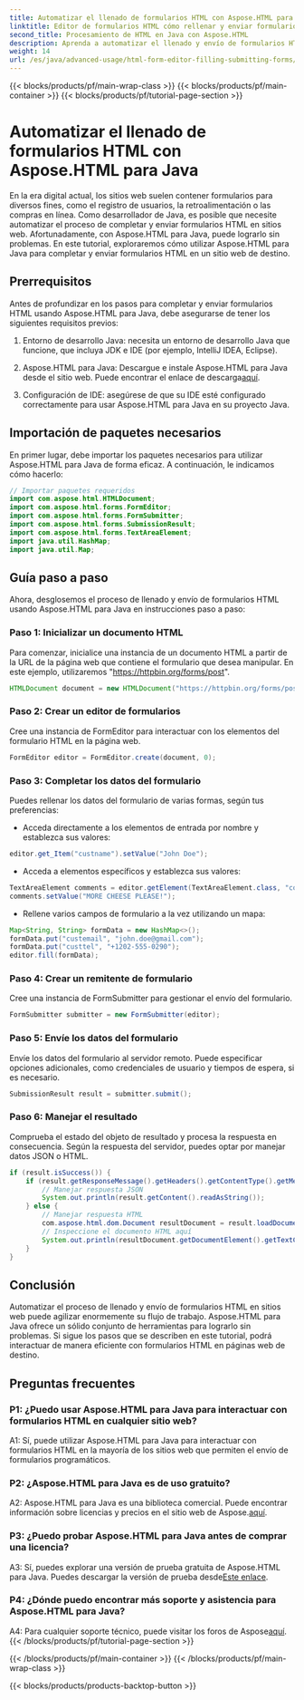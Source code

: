 ```yaml
---
title: Automatizar el llenado de formularios HTML con Aspose.HTML para Java
linktitle: Editor de formularios HTML cómo rellenar y enviar formularios
second_title: Procesamiento de HTML en Java con Aspose.HTML
description: Aprenda a automatizar el llenado y envío de formularios HTML con Aspose.HTML para Java. Simplifique la interacción web con este tutorial.
weight: 14
url: /es/java/advanced-usage/html-form-editor-filling-submitting-forms/
---
```


{{< blocks/products/pf/main-wrap-class >}}
{{< blocks/products/pf/main-container >}}
{{< blocks/products/pf/tutorial-page-section >}}

# Automatizar el llenado de formularios HTML con Aspose.HTML para Java

En la era digital actual, los sitios web suelen contener formularios para diversos fines, como el registro de usuarios, la retroalimentación o las compras en línea. Como desarrollador de Java, es posible que necesite automatizar el proceso de completar y enviar formularios HTML en sitios web. Afortunadamente, con Aspose.HTML para Java, puede lograrlo sin problemas. En este tutorial, exploraremos cómo utilizar Aspose.HTML para Java para completar y enviar formularios HTML en un sitio web de destino.

## Prerrequisitos

Antes de profundizar en los pasos para completar y enviar formularios HTML usando Aspose.HTML para Java, debe asegurarse de tener los siguientes requisitos previos:

1. Entorno de desarrollo Java: necesita un entorno de desarrollo Java que funcione, que incluya JDK e IDE (por ejemplo, IntelliJ IDEA, Eclipse).

2.  Aspose.HTML para Java: Descargue e instale Aspose.HTML para Java desde el sitio web. Puede encontrar el enlace de descarga[aquí](https://releases.aspose.com/html/java/).

3. Configuración de IDE: asegúrese de que su IDE esté configurado correctamente para usar Aspose.HTML para Java en su proyecto Java.

## Importación de paquetes necesarios

En primer lugar, debe importar los paquetes necesarios para utilizar Aspose.HTML para Java de forma eficaz. A continuación, le indicamos cómo hacerlo:

```java
// Importar paquetes requeridos
import com.aspose.html.HTMLDocument;
import com.aspose.html.forms.FormEditor;
import com.aspose.html.forms.FormSubmitter;
import com.aspose.html.forms.SubmissionResult;
import com.aspose.html.forms.TextAreaElement;
import java.util.HashMap;
import java.util.Map;
```

## Guía paso a paso

Ahora, desglosemos el proceso de llenado y envío de formularios HTML usando Aspose.HTML para Java en instrucciones paso a paso:

### Paso 1: Inicializar un documento HTML

Para comenzar, inicialice una instancia de un documento HTML a partir de la URL de la página web que contiene el formulario que desea manipular. En este ejemplo, utilizaremos "https://httpbin.org/forms/post".

```java
HTMLDocument document = new HTMLDocument("https://httpbin.org/forms/post");
```

### Paso 2: Crear un editor de formularios

Cree una instancia de FormEditor para interactuar con los elementos del formulario HTML en la página web.

```java
FormEditor editor = FormEditor.create(document, 0);
```

### Paso 3: Completar los datos del formulario

Puedes rellenar los datos del formulario de varias formas, según tus preferencias:

- Acceda directamente a los elementos de entrada por nombre y establezca sus valores:

```java
editor.get_Item("custname").setValue("John Doe");
```

- Acceda a elementos específicos y establezca sus valores:

```java
TextAreaElement comments = editor.getElement(TextAreaElement.class, "comments");
comments.setValue("MORE CHEESE PLEASE!");
```

- Rellene varios campos de formulario a la vez utilizando un mapa:

```java
Map<String, String> formData = new HashMap<>();
formData.put("custemail", "john.doe@gmail.com");
formData.put("custtel", "+1202-555-0290");
editor.fill(formData);
```

### Paso 4: Crear un remitente de formulario

Cree una instancia de FormSubmitter para gestionar el envío del formulario.

```java
FormSubmitter submitter = new FormSubmitter(editor);
```

### Paso 5: Envíe los datos del formulario

Envíe los datos del formulario al servidor remoto. Puede especificar opciones adicionales, como credenciales de usuario y tiempos de espera, si es necesario.

```java
SubmissionResult result = submitter.submit();
```

### Paso 6: Manejar el resultado

Comprueba el estado del objeto de resultado y procesa la respuesta en consecuencia. Según la respuesta del servidor, puedes optar por manejar datos JSON o HTML.

```java
if (result.isSuccess()) {
    if (result.getResponseMessage().getHeaders().getContentType().getMediaType().equals("application/json")) {
        // Manejar respuesta JSON
        System.out.println(result.getContent().readAsString());
    } else {
        // Manejar respuesta HTML
        com.aspose.html.dom.Document resultDocument = result.loadDocument();
        // Inspeccione el documento HTML aquí
        System.out.println(resultDocument.getDocumentElement().getTextContent());
    }
}
```

## Conclusión

Automatizar el proceso de llenado y envío de formularios HTML en sitios web puede agilizar enormemente su flujo de trabajo. Aspose.HTML para Java ofrece un sólido conjunto de herramientas para lograrlo sin problemas. Si sigue los pasos que se describen en este tutorial, podrá interactuar de manera eficiente con formularios HTML en páginas web de destino.

## Preguntas frecuentes

### P1: ¿Puedo usar Aspose.HTML para Java para interactuar con formularios HTML en cualquier sitio web?

A1: Sí, puede utilizar Aspose.HTML para Java para interactuar con formularios HTML en la mayoría de los sitios web que permiten el envío de formularios programáticos.

### P2: ¿Aspose.HTML para Java es de uso gratuito?

 A2: Aspose.HTML para Java es una biblioteca comercial. Puede encontrar información sobre licencias y precios en el sitio web de Aspose.[aquí](https://purchase.aspose.com/buy).

### P3: ¿Puedo probar Aspose.HTML para Java antes de comprar una licencia?

 A3: Sí, puedes explorar una versión de prueba gratuita de Aspose.HTML para Java. Puedes descargar la versión de prueba desde[Este enlace](https://releases.aspose.com/).

### P4: ¿Dónde puedo encontrar más soporte y asistencia para Aspose.HTML para Java?

 A4: Para cualquier soporte técnico, puede visitar los foros de Aspose[aquí](https://forum.aspose.com/).
{{< /blocks/products/pf/tutorial-page-section >}}

{{< /blocks/products/pf/main-container >}}
{{< /blocks/products/pf/main-wrap-class >}}

{{< blocks/products/products-backtop-button >}}
